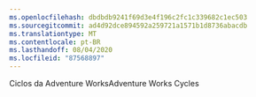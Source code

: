 ```yaml
---
ms.openlocfilehash: dbdbdb9241f69d3e4f196c2fc1c339682c1ec503
ms.sourcegitcommit: ad4d92dce894592a259721a1571b1d8736abacdb
ms.translationtype: MT
ms.contentlocale: pt-BR
ms.lasthandoff: 08/04/2020
ms.locfileid: "87568897"
---
```

<span data-ttu-id="badcb-101">Ciclos da Adventure Works</span><span class="sxs-lookup"><span data-stu-id="badcb-101">Adventure Works Cycles</span></span>
